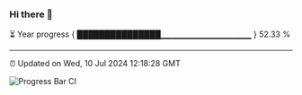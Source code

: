 ### Hi there 👋

⏳ Year progress { ███████████████▁▁▁▁▁▁▁▁▁▁▁▁▁▁▁ } 52.33 %

---

⏰ Updated on Wed, 10 Jul 2024 12:18:28 GMT

![Progress Bar CI](https://github.com/code-lakshay/GitHub-Actions-Demo/workflows/Progress%20Bar%20CI/badge.svg)
